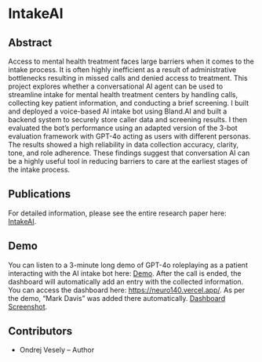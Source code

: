 # IntakeAI
## Abstract
Access to mental health treatment faces large barriers when it comes to the 
intake process. It is often highly inefficient as a result of administrative 
bottlenecks resulting in missed calls and denied access to treatment. This 
project explores whether a conversational AI agent can be used to streamline 
intake for mental health treatment centers by handling calls, collecting key 
patient information, and conducting a brief screening. I built and deployed
a voice-based AI intake bot using Bland.AI and built a backend system to 
securely store caller data and screening results. I then evaluated the bot’s 
performance using an adapted version of the 3-bot evaluation framework with
GPT-4o acting as users with different personas. The results showed a high 
reliability in data collection accuracy, clarity, tone, and role adherence. 
These findings suggest that conversation AI can be a highly useful tool in 
reducing barriers to care at the earliest stages of the intake process.

## Publications
For detailed information, please see the entire research paper here:
[IntakeAI](IntakeAI.pdf).

## Demo
You can listen to a 3-minute long demo of GPT-4o roleplaying as a patient
interacting with the AI intake bot here:
[Demo](ondrejdemo%20-%205_13_25,%2011.05%E2%80%AFPM%20%281%29.mp3).
After the call is ended, the dashboard will automatically add an entry with
the collected information. You can access the dashboard here:
https://neuro140.vercel.app/. As per the demo, “Mark Davis” was added there
automatically. [Dashboard Screenshot](dashboard.png).

## Contributors
- Ondrej Vesely – Author

